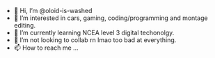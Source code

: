 - 👋 Hi, I’m @oloid-is-washed
- 👀 I’m interested in cars, gaming, coding/programming and montage editing.
- 🌱 I’m currently learning NCEA level 3 digital techonolgy.
- 💞️ I’m not looking to collab rn lmao too bad at everything.
- 📫 How to reach me ...

<!---
oloid-is-washed/oloid-is-washed is a ✨ special ✨ repository because its `README.md` (this file) appears on your GitHub profile.
You can click the Preview link to take a look at your changes.
--->
